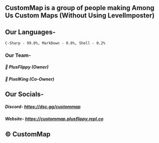 ## CustomMap is a group of people making Among Us Custom Maps (Without Using LevelImposter)

## Our Languages-
``C-Sharp - 99.0%, MarkDown - 0.8%, Shell - 0.2%``

### Our Team-
##### 🔹 PlusFlippy (Owner)
##### 🔹 PixelKing (Co-Owner) 

## Our Socials-
##### Discord- https://dsc.gg/custommap
##### Website- https://custommap.plusflippy.repl.co

## © CustomMap
